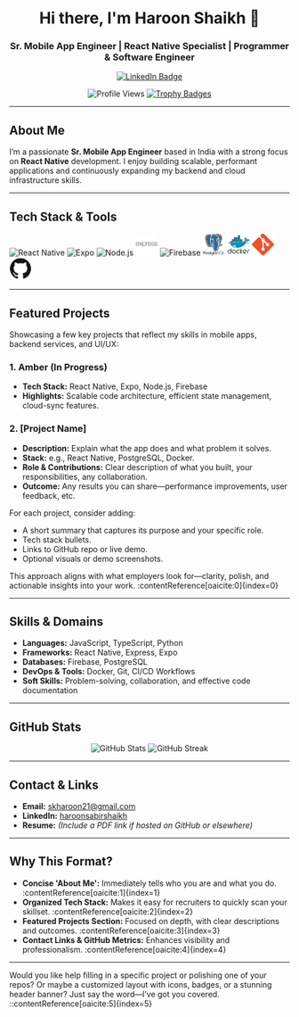 <!-- Banner & Title -->
<h1 align="center">Hi there, I'm Haroon Shaikh 👋</h1>
<h3 align="center">Sr. Mobile App Engineer | React Native Specialist | Programmer & Software Engineer</h3>
<p align="center">
  <a href="https://www.linkedin.com/in/haroonsabirshaikh/" target="_blank">
    <img src="https://img.shields.io/badge/LinkedIn-0077B5?style=for-the-badge&logo=linkedin" alt="LinkedIn Badge" />
  </a>
</p>

<!-- Profile Views & Trophy Badges -->
<p align="center">
  <img src="https://komarev.com/ghpvc/?username=haroonshaikh22&label=Profile%20views&color=0e75b6&style=flat" alt="Profile Views" />
  <a href="https://github.com/ryo-ma/github-profile-trophy">
    <img src="https://github-profile-trophy.vercel.app/?username=haroonshaikh22" alt="Trophy Badges" />
  </a>
</p>

---

##  About Me
I’m a passionate **Sr. Mobile App Engineer** based in India with a strong focus on **React Native** development. I enjoy building scalable, performant applications and continuously expanding my backend and cloud infrastructure skills.

---

##  Tech Stack & Tools
<p align="left">
  <!-- Mobile & Front-End -->
  <img src="https://reactnative.dev/img/header_logo.svg" alt="React Native" width="40" height="40" />
  <img src="https://www.vectorlogo.zone/logos/expoio/expoio-icon.svg" alt="Expo" width="40" height="40" />
  
  <!-- Backend & APIs -->
  <img src="https://nodejs.org/static/images/logo.svg" alt="Node.js" width="40" height="40" />
  <img src="https://raw.githubusercontent.com/devicons/devicon/master/icons/express/express-original-wordmark.svg" alt="Express" width="40" height="40" />
  
  <!-- Databases & Cloud -->
  <img src="https://www.vectorlogo.zone/logos/firebase/firebase-icon.svg" alt="Firebase" width="40" height="40" />
  <img src="https://raw.githubusercontent.com/devicons/devicon/master/icons/postgresql/postgresql-original-wordmark.svg" alt="PostgreSQL" width="40" height="40" />
  
  <!-- Tools & DevOps -->
  <img src="https://raw.githubusercontent.com/devicons/devicon/master/icons/docker/docker-original-wordmark.svg" alt="Docker" width="40" height="40" />
  <img src="https://raw.githubusercontent.com/devicons/devicon/master/icons/git/git-original.svg" alt="Git" width="40" height="40" />
  <img src="https://raw.githubusercontent.com/devicons/devicon/master/icons/github/github-original.svg" alt="GitHub" width="40" height="40" />
</p>

---

##  Featured Projects
Showcasing a few key projects that reflect my skills in mobile apps, backend services, and UI/UX:

### 1. **Amber (In Progress)**
- **Tech Stack:** React Native, Expo, Node.js, Firebase  
- **Highlights:** Scalable code architecture, efficient state management, cloud-sync features.

### 2. **[Project Name]**
- **Description:** Explain what the app does and what problem it solves.  
- **Stack:** e.g., React Native, PostgreSQL, Docker.  
- **Role & Contributions:** Clear description of what you built, your responsibilities, any collaboration.  
- **Outcome:** Any results you can share—performance improvements, user feedback, etc.

For each project, consider adding:
- A short summary that captures its purpose and your specific role.  
- Tech stack bullets.  
- Links to GitHub repo or live demo.  
- Optional visuals or demo screenshots.

This approach aligns with what employers look for—clarity, polish, and actionable insights into your work. :contentReference[oaicite:0]{index=0}

---

##  Skills & Domains
- **Languages:** JavaScript, TypeScript, Python  
- **Frameworks:** React Native, Express, Expo  
- **Databases:** Firebase, PostgreSQL  
- **DevOps & Tools:** Docker, Git, CI/CD Workflows  
- **Soft Skills:** Problem-solving, collaboration, and effective code documentation

---

##  GitHub Stats
<p align="center">
  <img src="https://github-readme-stats.vercel.app/api?username=haroonshaikh22&show_icons=true&theme=github_dark" alt="GitHub Stats" height="140" />
  <img src="https://github-readme-streak-stats.herokuapp.com/?user=haroonshaikh22&theme=github_dark" alt="GitHub Streak" height="140" />
</p>

---

##  Contact & Links
- **Email:** skharoon21@gmail.com  
- **LinkedIn:** [haroonsabirshaikh](https://www.linkedin.com/in/haroonsabirshaikh/)  
- **Resume:** *(Include a PDF link if hosted on GitHub or elsewhere)*

---

##  Why This Format?
- **Concise 'About Me':** Immediately tells who you are and what you do. :contentReference[oaicite:1]{index=1}  
- **Organized Tech Stack:** Makes it easy for recruiters to quickly scan your skillset. :contentReference[oaicite:2]{index=2}  
- **Featured Projects Section:** Focused on depth, with clear descriptions and outcomes. :contentReference[oaicite:3]{index=3}  
- **Contact Links & GitHub Metrics:** Enhances visibility and professionalism. :contentReference[oaicite:4]{index=4}

---

Would you like help filling in a specific project or polishing one of your repos? Or maybe a customized layout with icons, badges, or a stunning header banner? Just say the word—I’ve got you covered.
::contentReference[oaicite:5]{index=5}

